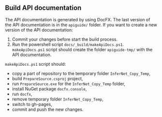 ## Build API documentation

The API documentation is generated by using DocFX.
The last version of the API documentation is in the `apiguide/` folder. If you want to create a new version of the API documentation:

1. Commit your changes before start the build process.
2. Run the powershell script `docs/_build/makeApiDocs.ps1`. `makeApiDocs.ps1` script should create the folder `apiguide-tmp/` with the API documentation. 

`makeApiDocs.ps1` script should:
*   copy a part of repository to the temporary folder `InferNet_Copy_Temp`,
*   build `PrepareSource.csproj` project,
*   run `PrepareSource.exe` for the `InferNet_Copy_Temp` folder,
*   install NuGet package `docfx.console`,
*   run `docfx`,
*   remove temporary folder `InferNet_Copy_Temp`,
*   switch to gh-pages,
*   commit and push the new changes.
